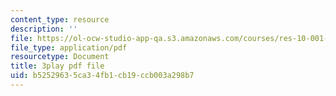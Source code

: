 ```yaml
---
content_type: resource
description: ''
file: https://ol-ocw-studio-app-qa.s3.amazonaws.com/courses/res-10-001-making-science-and-engineering-pictures-a-practical-guide-to-presenting-your-work-spring-2016/b52529635ca34fb1cb19ccb003a298b7_rU1VmnyYG0.pdf
file_type: application/pdf
resourcetype: Document
title: 3play pdf file
uid: b5252963-5ca3-4fb1-cb19-ccb003a298b7
---
```


